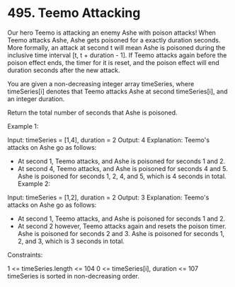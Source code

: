 # 495. Teemo Attacking

Our hero Teemo is attacking an enemy Ashe with poison attacks! When Teemo attacks Ashe, Ashe gets poisoned for a exactly duration seconds. More formally, an attack at second t will mean Ashe is poisoned during the inclusive time interval [t, t + duration - 1]. If Teemo attacks again before the poison effect ends, the timer for it is reset, and the poison effect will end duration seconds after the new attack.

You are given a non-decreasing integer array timeSeries, where timeSeries[i] denotes that Teemo attacks Ashe at second timeSeries[i], and an integer duration.

Return the total number of seconds that Ashe is poisoned.

Example 1:

Input: timeSeries = [1,4], duration = 2
Output: 4
Explanation: Teemo's attacks on Ashe go as follows:

-   At second 1, Teemo attacks, and Ashe is poisoned for seconds 1 and 2.
-   At second 4, Teemo attacks, and Ashe is poisoned for seconds 4 and 5.
    Ashe is poisoned for seconds 1, 2, 4, and 5, which is 4 seconds in total.
    Example 2:

Input: timeSeries = [1,2], duration = 2
Output: 3
Explanation: Teemo's attacks on Ashe go as follows:

-   At second 1, Teemo attacks, and Ashe is poisoned for seconds 1 and 2.
-   At second 2 however, Teemo attacks again and resets the poison timer. Ashe is poisoned for seconds 2 and 3.
    Ashe is poisoned for seconds 1, 2, and 3, which is 3 seconds in total.

Constraints:

1 <= timeSeries.length <= 104
0 <= timeSeries[i], duration <= 107
timeSeries is sorted in non-decreasing order.
